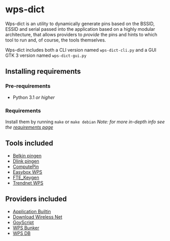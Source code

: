 # wps-dict
Wps-dict is an utility to dynamically generate pins based on the BSSID, ESSID and serial passed into the application based on a highly modular architecture, that allows providers to _provide_ the pins and hints to which tool to run and, of course, the tools themselves.

Wps-dict includes both a CLI version named `wps-dict-cli.py` and a GUI GTK 3 version named `wps-dict-gui.py`

## Installing requirements
### Pre-requirements
* Python 3.1 _or higher_

### Requirements
Install them by running `make` or `make debian`
_Note: for more in-depth info see the [requirements page](Requirements)_

## Tools included
- [Belkin pingen](https://github.com/devttys0/wps/blob/master/pingens/belkin/pingen.c)
- [Dlink pingen](https://github.com/devttys0/wps/blob/master/pingens/dlink/pingen.py)
- [ComputePin](https://www.wifi-libre.com/topic-9-algoritmo-computepin-c83a35-de-zaochunsheng-la-brecha-en-la-brecha.html)
- [Easybox WPS](https://www.sec-consult.com/fxdata/seccons/prod/temedia/advisories_txt/20130805-0_Vodafone_EasyBox_Default_WPS_PIN_Vulnerability_v10.txt)
- [FTE_Keygen](https://github.com/0x90/wps-scripts/blob/master/goyscript/software/WPSPinGeneratorMOD)
- [Trendnet WPS](https://github.com/kcdtv/tdn/blob/master/tdn.sh)

## Providers included
- [Application Builtin](https://github.com/luskaner/wps-dict/blob/master/wps-dict/providers/offline/builtin.py)
- [Download Wireless Net](http://www.downloadwireless.net/scripts-live/patrones_conocidos.txt)
- [GoyScript](https://raw.githubusercontent.com/0x90/wps-scripts/master/goyscript/software/PINs.goy)
- [WPS Bunker](http://wpsbunker.hackaffeine.com/download_wps_db.php)
- [WPS DB](http://wpsdb.site40.net)
